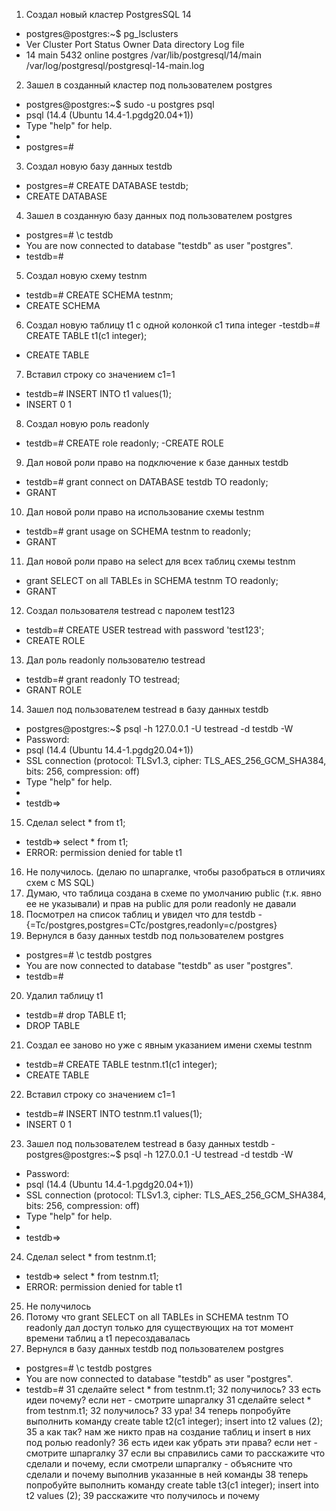 1. Создал новый кластер PostgresSQL 14
- postgres@postgres:~$ pg_lsclusters
- Ver Cluster Port Status Owner    Data directory              Log file
- 14  main    5432 online postgres /var/lib/postgresql/14/main /var/log/postgresql/postgresql-14-main.log
2. Зашел в созданный кластер под пользователем postgres
- postgres@postgres:~$ sudo -u postgres psql
- psql (14.4 (Ubuntu 14.4-1.pgdg20.04+1))
- Type "help" for help.
- 
- postgres=#
3. Создал новую базу данных testdb
- postgres=# CREATE DATABASE testdb;
- CREATE DATABASE
4. Зашел в созданную базу данных под пользователем postgres
- postgres=# \c testdb
- You are now connected to database "testdb" as user "postgres".
- testdb=#
5. Создал новую схему testnm
- testdb=# CREATE SCHEMA testnm;
- CREATE SCHEMA
6. Создал новую таблицу t1 с одной колонкой c1 типа integer
-testdb=# CREATE TABLE t1(c1 integer);
- CREATE TABLE
7. Вставил строку со значением c1=1
- testdb=# INSERT INTO t1 values(1);
- INSERT 0 1
8. Создал новую роль readonly
- testdb=# CREATE role readonly;
-CREATE ROLE
9. Дал новой роли право на подключение к базе данных testdb
- testdb=# grant connect on DATABASE testdb TO readonly;
- GRANT
10. Дал новой роли право на использование схемы testnm
- testdb=# grant usage on SCHEMA testnm to readonly;
- GRANT
11. Дал новой роли право на select для всех таблиц схемы testnm
- grant SELECT on all TABLEs in SCHEMA testnm TO readonly;
- GRANT
12. Создал пользователя testread с паролем test123
- testdb=# CREATE USER testread with password 'test123';
- CREATE ROLE
13. Дал роль readonly пользователю testread
- testdb=# grant readonly TO testread;
- GRANT ROLE
14. Зашел под пользователем testread в базу данных testdb
- postgres@postgres:~$ psql -h 127.0.0.1 -U testread -d testdb -W
- Password:
- psql (14.4 (Ubuntu 14.4-1.pgdg20.04+1))
- SSL connection (protocol: TLSv1.3, cipher: TLS_AES_256_GCM_SHA384, bits: 256, compression: off)
- Type "help" for help.
-
- testdb=>
15. Сделал select * from t1;
- testdb=> select * from t1;
- ERROR:  permission denied for table t1
16. Не получилось. (делаю по шпаргалке, чтобы разобраться в отличияx сxем с MS SQL)
17. Думаю, что таблица создана в схеме по умолчанию public (т.к. явно ее не указывали) и прав на public для роли readonly не давали
18. Посмотрел на список таблиц и увидел что для testdb - {=Tc/postgres,postgres=CTc/postgres,readonly=c/postgres}
19. Вернулся в базу данных testdb под пользователем postgres
- postgres=# \c testdb postgres
- You are now connected to database "testdb" as user "postgres".
- testdb=#
20. Удалил таблицу t1
- testdb=# drop TABLE t1;
- DROP TABLE
21. Создал ее заново но уже с явным указанием имени схемы testnm
- testdb=# CREATE TABLE testnm.t1(c1 integer);
- CREATE TABLE
22. Вставил строку со значением c1=1
- testdb=# INSERT INTO testnm.t1 values(1);
- INSERT 0 1
23. Зашел под пользователем testread в базу данных testdb
-postgres@postgres:~$ psql -h 127.0.0.1 -U testread -d testdb -W
- Password:
- psql (14.4 (Ubuntu 14.4-1.pgdg20.04+1))
- SSL connection (protocol: TLSv1.3, cipher: TLS_AES_256_GCM_SHA384, bits: 256, compression: off)
- Type "help" for help.
-
- testdb=>
24. Сделал select * from testnm.t1;
- testdb=> select * from testnm.t1;
- ERROR:  permission denied for table t1
25. Не получилось
26. Потому что grant SELECT on all TABLEs in SCHEMA testnm TO readonly дал доступ только для существующих на тот момент времени таблиц а t1 пересоздавалась
27. Вернулся в базу данных testdb под пользователем postgres
- postgres=# \c testdb postgres
- You are now connected to database "testdb" as user "postgres".
- testdb=#
31 сделайте select * from testnm.t1;
32 получилось?
33 есть идеи почему? если нет - смотрите шпаргалку
31 сделайте select * from testnm.t1;
32 получилось?
33 ура!
34 теперь попробуйте выполнить команду create table t2(c1 integer); insert into t2 values (2);
35 а как так? нам же никто прав на создание таблиц и insert в них под ролью readonly?
36 есть идеи как убрать эти права? если нет - смотрите шпаргалку
37 если вы справились сами то расскажите что сделали и почему, если смотрели шпаргалку - объясните что сделали и почему выполнив указанные в ней команды
38 теперь попробуйте выполнить команду create table t3(c1 integer); insert into t2 values (2);
39 расскажите что получилось и почему 
